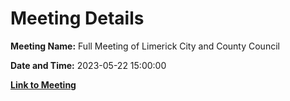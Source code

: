 # Meeting Details

**Meeting Name:** Full Meeting of Limerick City and County Council

**Date and Time:** 2023-05-22 15:00:00

**[Link to Meeting](https://www.limerick.ie/council/whats-on/full-meeting-of-limerick-city-and-county-council-1)**
